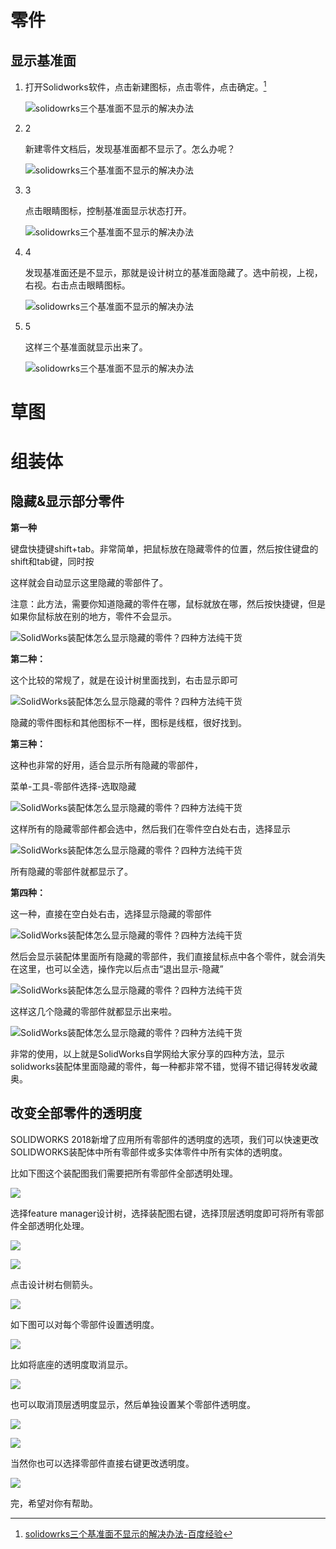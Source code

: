 


# 零件

## 显示基准面
1. 打开Solidworks软件，点击新建图标，点击零件，点击确定。[^1]
    
    ![solidowrks三个基准面不显示的解决办法](https://exp-picture.cdn.bcebos.com/b442d6d246fe474eb75e310bb0ef354f51b81f71.jpg?x-bce-process=image%2Fresize%2Cm_lfit%2Cw_500%2Climit_1%2Fformat%2Cf_auto%2Fquality%2Cq_80)
    
2. 2
    
    新建零件文档后，发现基准面都不显示了。怎么办呢？
    
    ![solidowrks三个基准面不显示的解决办法](https://exp-picture.cdn.bcebos.com/c3c22dbf3bef354f2965b68a23db574afb321b71.jpg?x-bce-process=image%2Fresize%2Cm_lfit%2Cw_500%2Climit_1%2Fformat%2Cf_auto%2Fquality%2Cq_80)
    
3. 3
    
    点击眼睛图标，控制基准面显示状态打开。
    
    ![solidowrks三个基准面不显示的解决办法](https://exp-picture.cdn.bcebos.com/560be432939c2cf75f6fdead452c5b1b1fde1271.jpg?x-bce-process=image%2Fresize%2Cm_lfit%2Cw_500%2Climit_1%2Fformat%2Cf_auto%2Fquality%2Cq_80)
    
4. 4
    
    发现基准面还是不显示，那就是设计树立的基准面隐藏了。选中前视，上视，右视。右击点击眼睛图标。
    
    ![solidowrks三个基准面不显示的解决办法](https://exp-picture.cdn.bcebos.com/4759c1dae43b3b869dfc4de3185653bbf9207571.jpg?x-bce-process=image%2Fresize%2Cm_lfit%2Cw_500%2Climit_1%2Fformat%2Cf_auto%2Fquality%2Cq_80)
    
5. 5
    
    这样三个基准面就显示出来了。
    
    ![solidowrks三个基准面不显示的解决办法](https://exp-picture.cdn.bcebos.com/04201aa355e983ae430a5b9e68efe07815316971.jpg?x-bce-process=image%2Fresize%2Cm_lfit%2Cw_500%2Climit_1%2Fformat%2Cf_auto%2Fquality%2Cq_80)

# 草图

# 组装体
## 隐藏&显示部分零件

**第一种**

键盘快捷键shift+tab。非常简单，把鼠标放在隐藏零件的位置，然后按住键盘的shift和tab键，同时按

这样就会自动显示这里隐藏的零部件了。

注意：此方法，需要你知道隐藏的零件在哪，鼠标就放在哪，然后按快捷键，但是如果你鼠标放在别的地方，零件不会显示。

![SolidWorks装配体怎么显示隐藏的零件？四种方法纯干货](https://www.swrjzxw.com/wp-content/uploads/2021/12/%E6%98%BE%E7%A4%BA%E9%9A%90%E8%97%8F.png)

**第二种：**

这个比较的常规了，就是在设计树里面找到，右击显示即可

![SolidWorks装配体怎么显示隐藏的零件？四种方法纯干货](https://www.swrjzxw.com/wp-content/uploads/2021/12/%E6%98%BE%E7%A4%BA.png)

隐藏的零件图标和其他图标不一样，图标是线框，很好找到。

**第三种：**

这种也非常的好用，适合显示所有隐藏的零部件，

菜单-工具-零部件选择-选取隐藏

![SolidWorks装配体怎么显示隐藏的零件？四种方法纯干货](https://www.swrjzxw.com/wp-content/uploads/2021/12/%E9%80%89%E5%8F%96%E9%9A%90%E8%97%8F.png)

这样所有的隐藏零部件都会选中，然后我们在零件空白处右击，选择显示

![SolidWorks装配体怎么显示隐藏的零件？四种方法纯干货](https://www.swrjzxw.com/wp-content/uploads/2021/12/%E6%98%BE%E7%A4%BA%E6%89%80%E6%9C%89%E9%9A%90%E8%97%8F%E9%9B%B6%E9%83%A8%E4%BB%B6.png)

所有隐藏的零部件就都显示了。

**第四种：**

这一种，直接在空白处右击，选择显示隐藏的零部件

![SolidWorks装配体怎么显示隐藏的零件？四种方法纯干货](https://www.swrjzxw.com/wp-content/uploads/2021/12/%E6%98%BE%E7%A4%BA%E9%9A%90%E8%97%8F%E7%9A%84%E9%9B%B6%E9%83%A8%E4%BB%B6.png)

然后会显示装配体里面所有隐藏的零部件，我们直接鼠标点中各个零件，就会消失在这里，也可以全选，操作完以后点击“退出显示-隐藏”

![SolidWorks装配体怎么显示隐藏的零件？四种方法纯干货](https://www.swrjzxw.com/wp-content/uploads/2021/12/%E6%98%BE%E7%A4%BA%E9%9A%90%E8%97%8F%E9%9B%B6%E4%BB%B6.png)

这样这几个隐藏的零部件就都显示出来啦。

![SolidWorks装配体怎么显示隐藏的零件？四种方法纯干货](https://www.swrjzxw.com/wp-content/uploads/2021/12/%E5%85%A8%E9%83%A8%E6%98%BE%E7%A4%BA.png)

非常的使用，以上就是SolidWorks自学网给大家分享的四种方法，显示solidworks装配体里面隐藏的零件，每一种都非常不错，觉得不错记得转发收藏奥。


## 改变全部零件的透明度


SOLIDWORKS 2018新增了应用所有零部件的透明度的选项，我们可以快速更改SOLIDWORKS装配体中所有零部件或多实体零件中所有实体的透明度。

比如下图这个装配图我们需要把所有零部件全部透明处理。

![](https://img.zzzsolidworks.com/wp-content/uploads/2024/01/20240110160912_86317.jpg?x-oss-process=image/interlace,1/quality,Q_70)

选择feature manager设计树，选择装配图右键，选择顶层透明度即可将所有零部件全部透明化处理。

![](https://img.zzzsolidworks.com/wp-content/uploads/2024/01/20240110160913_21550.jpg?x-oss-process=image/interlace,1/quality,Q_70)

![](https://img.zzzsolidworks.com/wp-content/uploads/2024/01/20240110160913_56973.jpg?x-oss-process=image/interlace,1/quality,Q_70)

点击设计树右侧箭头。

![](https://img.zzzsolidworks.com/wp-content/uploads/2024/01/20240110160913_17952.jpg?x-oss-process=image/interlace,1/quality,Q_70)

如下图可以对每个零部件设置透明度。

![](https://img.zzzsolidworks.com/wp-content/uploads/2024/01/20240110160914_53640.jpg?x-oss-process=image/interlace,1/quality,Q_70)

比如将底座的透明度取消显示。

![](https://img.zzzsolidworks.com/wp-content/uploads/2024/01/20240110160914_70296.jpg?x-oss-process=image/interlace,1/quality,Q_70)

也可以取消顶层透明度显示，然后单独设置某个零部件透明度。

![](https://img.zzzsolidworks.com/wp-content/uploads/2024/01/20240110160915_84326.jpg?x-oss-process=image/interlace,1/quality,Q_70)

![](https://img.zzzsolidworks.com/wp-content/uploads/2024/01/20240110160916_65800.jpg?x-oss-process=image/interlace,1/quality,Q_70)

当然你也可以选择零部件直接右键更改透明度。

![](https://img.zzzsolidworks.com/wp-content/uploads/2024/01/20240110160917_98011.jpg?x-oss-process=image/interlace,1/quality,Q_70)

完，希望对你有帮助。

[^1]: [solidowrks三个基准面不显示的解决办法-百度经验](https://jingyan.baidu.com/article/eae07827e537e25eed548573.html)
